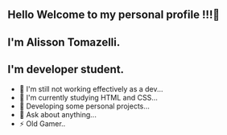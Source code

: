 ## Hello Welcome to my personal profile !!!👋

## I'm Alisson Tomazelli.
  ## I'm developer student.
- 🔭 I'm still not working effectively as a dev...
- 🌱 I'm currently studying HTML and CSS...
- 👯 Developing some personal projects...
- 💬 Ask about anything...
- ⚡ Old Gamer.. 
